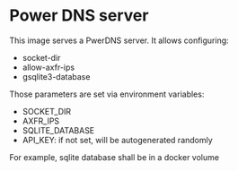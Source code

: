 # Power DNS server

This image serves a PwerDNS server. It allows configuring:

* socket-dir
* allow-axfr-ips
* gsqlite3-database

Those parameters are set via environment variables:

* SOCKET_DIR
* AXFR_IPS
* SQLITE_DATABASE
* API_KEY: if not set, will be autogenerated randomly

For example, sqlite database shall be in a docker volume

